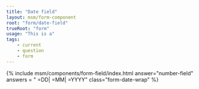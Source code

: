 ```yaml
---
title: "Date field"
layout: msm/form-component
root: "form/date-field"
trueRoot: "form"
usage: "This is a"
tags: 
    - current
    - question
    - form
---
```


{% include msm/components/form-field/index.html 
answer="number-field" 
answers = " =DD| =MM| =YYYY"
class="form-date-wrap"
%}